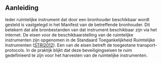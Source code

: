 ## Aanleiding

Ieder ruimtelijke instrument dat door een bronhouder beschikbaar wordt gesteld is vastgelegd in het Manifest van de betreffende bronhouder. Dit betekent dat alle bronbestanden van dat instrument beschikbaar zijn via het internet. De eisen voor de beschikbaarstelling van de ruimtelijke instrumenten zijn opgenomen in de Standaard Toegankelijkheid Ruimtelijke Instrumenten ([STRI2012](http://www.geonovum.nl/onderwerpen/ruimtelijke-ordening-standaarden?tab=standaarden)). Een van de eisen betreft de toegestane transport-protocols. In de praktijk blijkt dat deze beveiligingseisen te ruim gedefinieerd te zijn voor het harvesten van de ruimtelijke instrumenten.  

